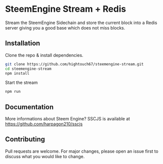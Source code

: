 # SteemEngine Stream + Redis

Stream the SteemEngine Sidechain and store the current block into a Redis server giving you a good base which does not miss blocks.

## Installation

Clone the repo & install dependencies.

```bash
git clone https://github.com/hightouch67/steemengine-stream.git
cd steemengine-stream
npm install 
```
Start the stream 
```bash
npm run
```

## Documentation

More informations about Steem Engine? SSCJS is available at https://github.com/harpagon210/sscjs

## Contributing
Pull requests are welcome. For major changes, please open an issue first to discuss what you would like to change.